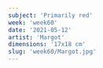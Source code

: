 ```yaml
---
subject: 'Primarily red'
week: 'week60'
date: '2021-05-12'
artist: 'Margot'
dimensions: '17x18 cm'
slug: 'week60/Margot.jpg'
---
```

